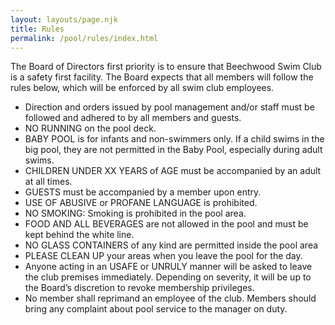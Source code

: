 ```yaml
---
layout: layouts/page.njk
title: Rules
permalink: /pool/rules/index.html
---
```

The Board of Directors first priority is to ensure that Beechwood Swim Club is a safety first facility.  The Board expects that all members will follow the rules below, which will be enforced by all swim club employees.

* Direction and orders issued by pool management and/or staff must be followed and adhered to by all members and guests.
* NO RUNNING on the pool deck.
* BABY POOL is for infants and non-swimmers only.  If a child swims in the big pool, they are not permitted in the Baby Pool, especially during adult swims.
* CHILDREN UNDER XX YEARS of AGE must be accompanied by an adult at all times.
* GUESTS must be accompanied by a member upon entry.
* USE OF ABUSIVE or PROFANE LANGUAGE is prohibited.
* NO SMOKING: Smoking is prohibited in the pool area.
* FOOD AND ALL BEVERAGES are not allowed in the pool and must be kept behind the white line.
* NO GLASS CONTAINERS of any kind are permitted inside the pool area
* PLEASE CLEAN UP your areas when you leave the pool for the day.
* Anyone acting in an USAFE or UNRULY manner will be asked to leave the club premises immediately.  Depending on severity, it will be up to the Board’s discretion to revoke membership privileges.
* No member shall reprimand an employee of the club.  Members should bring any complaint about pool service to the manager on duty.
